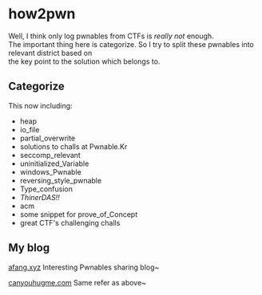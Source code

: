 # how2pwn

Well, I think only log pwnables from CTFs is *really not* enough.  
The important thing here is categorize.
So I try to split these pwnables into relevant district based on  
the key point to the solution which belongs to.

Categorize
-----

This now including:  

- heap  
- io\_file   
- partial\_overwrite  
- solutions to challs at Pwnable.Kr  
- seccomp\_relevant
- uninitialized\_Variable  
- windows\_Pwnable  
- reversing\_style\_pwnable  
- Type\_confusion
- *ThinerDAS!!*
- acm  
- some snippet for prove\_of\_Concept  
- great CTF's challenging challs

My blog
-----
[afang.xyz](http://afang.xyz) Interesting Pwnables sharing blog~
 
[canyouhugme.com](http://canyouhugme.com) Same refer as above~
